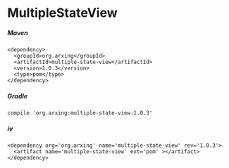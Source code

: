 # MultipleStateView


##### Maven
```
<dependency>
  <groupId>org.arxing</groupId>
  <artifactId>multiple-state-view</artifactId>
  <version>1.0.3</version>
  <type>pom</type>
</dependency>
```

##### Gradle
```
compile 'org.arxing:multiple-state-view:1.0.3'
```

##### iv
```
<dependency org='org.arxing' name='multiple-state-view' rev='1.0.3'>
  <artifact name='multiple-state-view' ext='pom' ></artifact>
</dependency>
```



